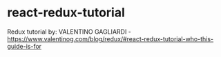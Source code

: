 # react-redux-tutorial
Redux tutorial by: VALENTINO GAGLIARDI - https://www.valentinog.com/blog/redux/#react-redux-tutorial-who-this-guide-is-for
